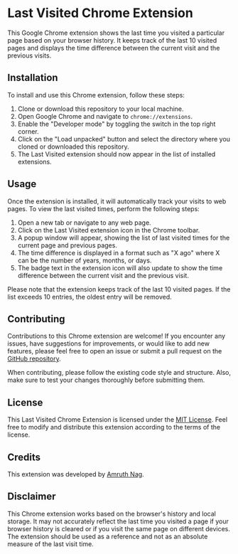 # Last Visited Chrome Extension

This Google Chrome extension shows the last time you visited a particular page based on your browser history. It keeps track of the last 10 visited pages and displays the time difference between the current visit and the previous visits.

## Installation

To install and use this Chrome extension, follow these steps:

1. Clone or download this repository to your local machine.
2. Open Google Chrome and navigate to `chrome://extensions`.
3. Enable the "Developer mode" by toggling the switch in the top right corner.
4. Click on the "Load unpacked" button and select the directory where you cloned or downloaded this repository.
5. The Last Visited extension should now appear in the list of installed extensions.

## Usage

Once the extension is installed, it will automatically track your visits to web pages. To view the last visited times, perform the following steps:

1. Open a new tab or navigate to any web page.
2. Click on the Last Visited extension icon in the Chrome toolbar.
3. A popup window will appear, showing the list of last visited times for the current page and previous pages.
4. The time difference is displayed in a format such as "X ago" where X can be the number of years, months, or days.
5. The badge text in the extension icon will also update to show the time difference between the current visit and the previous visit.

Please note that the extension keeps track of the last 10 visited pages. If the list exceeds 10 entries, the oldest entry will be removed.

## Contributing

Contributions to this Chrome extension are welcome! If you encounter any issues, have suggestions for improvements, or would like to add new features, please feel free to open an issue or submit a pull request on the [GitHub repository](https://github.com/your-username/last-visited-chrome-extension).

When contributing, please follow the existing code style and structure. Also, make sure to test your changes thoroughly before submitting them.

## License

This Last Visited Chrome Extension is licensed under the [MIT License](https://github.com/amruthsrepo/last_visited_chrome_extension/blob/master/LICENSE). Feel free to modify and distribute this extension according to the terms of the license.

## Credits

This extension was developed by [Amruth Nag](https://github.com/amruthsrepo).

## Disclaimer

This Chrome extension works based on the browser's history and local storage. It may not accurately reflect the last time you visited a page if your browser history is cleared or if you visit the same page on different devices. The extension should be used as a reference and not as an absolute measure of the last visit time.
